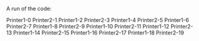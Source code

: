 A run of the code:

Printer1-0
Printer2-1
Printer1-2
Printer2-3
Printer1-4
Printer2-5
Printer1-6
Printer2-7
Printer1-8
Printer2-9
Printer1-10
Printer2-11
Printer1-12
Printer2-13
Printer1-14
Printer2-15
Printer1-16
Printer2-17
Printer1-18
Printer2-19

